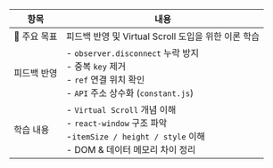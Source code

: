 
| 항목       | 내용                                                                                                             |
| -------- | -------------------------------------------------------------------------------------------------------------- |
| 🎯 주요 목표 | 피드백 반영 및 Virtual Scroll 도입을 위한 이론 학습                                                                           |
| 피드백 반영   | - `observer.disconnect` 누락 방지<br>- 중복 `key` 제거<br>- `ref` 연결 위치 확인<br>- `API` 주소 상수화 (`constant.js`)           |
| 학습 내용    | - `Virtual Scroll` 개념 이해<br>- `react-window` 구조 파악<br>-`itemSize / height / style` 이해<br>- DOM & 데이터 메모리 차이 정리 |

